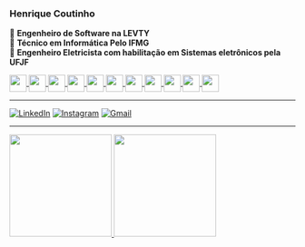 ### Henrique Coutinho

 :office: **Engenheiro de Software na LEVTY** </br>
 :notebook: **Técnico em Informática Pelo IFMG** </br>
 :notebook: **Engenheiro Eletricista com habilitação em Sistemas eletrônicos pela UFJF** </br>

<div>
<a href="https://github.com/Hesico">
<img width="30px" height="30px" align="center" src="https://cdn.jsdelivr.net/gh/devicons/devicon/icons/html5/html5-original.svg"/> 
<img width="30px" height="30px" align="center" src="https://cdn.jsdelivr.net/gh/devicons/devicon/icons/css3/css3-original.svg" />   
<img width="30px" height="30px" align="center" src="https://cdn.jsdelivr.net/gh/devicons/devicon/icons/javascript/javascript-plain.svg" />
<img width="30px" height="30px" align="center" src="https://cdn.jsdelivr.net/gh/devicons/devicon/icons/nodejs/nodejs-original.svg" />
<img width="30px" height="30px" align="center" src="https://cdn.jsdelivr.net/gh/devicons/devicon/icons/typescript/typescript-original.svg" />     
<img width="30px" height="30px" align="center" src="https://cdn.jsdelivr.net/gh/devicons/devicon/icons/react/react-original.svg" />
<img width="30px" height="30px" align="center" src="https://cdn.jsdelivr.net/gh/devicons/devicon/icons/csharp/csharp-original.svg" />
<img width="30px" height="30px" align="center" src="https://cdn.jsdelivr.net/gh/devicons/devicon/icons/c/c-original.svg" />
<img width="30px" height="30px" align="center" src="https://cdn.jsdelivr.net/gh/devicons/devicon/icons/python/python-original.svg" />    
<img width="30px" height="30px" align="center" src="https://cdn.jsdelivr.net/gh/devicons/devicon/icons/mongodb/mongodb-original.svg" />   
<img width="30px" height="30px" align="center" src="https://cdn.jsdelivr.net/gh/devicons/devicon/icons/mysql/mysql-original.svg" />
</a>
</div>      

***
[![LinkedIn](https://img.shields.io/badge/LinkedIn-0077B5?style=for-the-badge&logo=linkedin&logoColor=white)](https://www.linkedin.com/in/henrique-scoutinho/)
[![Instagram](https://img.shields.io/badge/Instagram-E4405F?style=for-the-badge&logo=instagram&logoColor=white)](https://www.instagram.com/hs_coutinho/)
[![Gmail](https://img.shields.io/badge/Gmail-D14836?style=for-the-badge&logo=gmail&logoColor=white)](mailto:henrique.coutinho@engenharia.ufjf.br?subject=Olá,%20Mundo!)

***

              
                


 <div>
  <a href="https://github.com/Hesico">
  <img height="180em" src="https://github-readme-stats.vercel.app/api?username=Hesico&show_icons=true&theme=tokyonight&include_all_commits=true&count_private=true&bg_color=DEG,483D8B,4B0082,800080&border_color=191970"/>
  <img height="180em" src="https://github-readme-stats.vercel.app/api/top-langs/?username=Hesico&layout=compact&langs_count=6&theme=tokyonight&bg_color=DEG,800080,4B0082,483D8B&border_color=191970&text_color=FFFFFF&card_width=300&hide=Tcl,Python"/>
</div>
